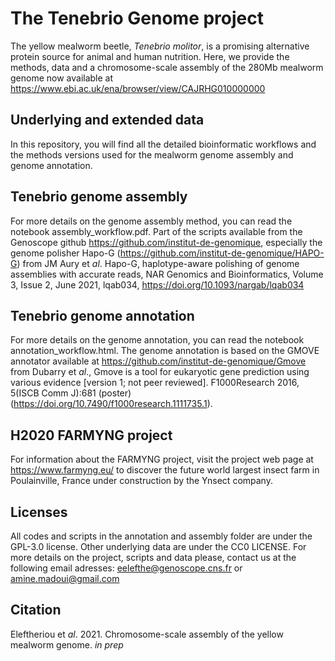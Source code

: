 # The Tenebrio Genome project
The yellow mealworm beetle, <i>Tenebrio molitor</i>, is a promising alternative protein source for animal and human nutrition. Here, we provide the methods, data and a chromosome-scale assembly of the 280Mb mealworm genome now available at https://www.ebi.ac.uk/ena/browser/view/CAJRHG010000000

## Underlying and extended data
In this repository, you will find all the detailed bioinformatic workflows and the methods versions used for the mealworm genome assembly and genome annotation.

## Tenebrio genome assembly
For more details on the genome assembly method, you can read the notebook assembly_workflow.pdf. Part of the scripts available from the Genoscope github https://github.com/institut-de-genomique, especially the genome polisher Hapo-G (https://github.com/institut-de-genomique/HAPO-G) from JM Aury et <i>al</i>. Hapo-G, haplotype-aware polishing of genome assemblies with accurate reads, NAR Genomics and Bioinformatics, Volume 3, Issue 2, June 2021, lqab034, https://doi.org/10.1093/nargab/lqab034

## Tenebrio genome annotation
For more details on the genome annotation, you can read the notebook annotation_workflow.html. The genome annotation is based on the GMOVE annotator available at https://github.com/institut-de-genomique/Gmove from Dubarry et <i>al</i>., Gmove is a tool for eukaryotic gene prediction using various evidence [version 1; not peer reviewed]. F1000Research 2016, 5(ISCB Comm J):681 (poster) (https://doi.org/10.7490/f1000research.1111735.1).

## H2020 FARMYNG project
For information about the FARMYNG project, visit the project web page at https://www.farmyng.eu/ to discover the future world largest insect farm in Poulainville, France under construction by the Ynsect company.

## Licenses
All codes and scripts in the annotation and assembly folder are under the GPL-3.0 license. Other underlying data are under the CC0 LICENSE. For more details on the project, scripts and data please, contact us at the following email adresses: eelefthe@genoscope.cns.fr or amine.madoui@gmail.com

## Citation
Eleftheriou et <i>al</i>. 2021. Chromosome-scale assembly of the yellow mealworm genome. <i> in prep</i>


